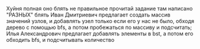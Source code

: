 Хуйня полная оно блять не правильное
прочитай задание там написано "РАЗНЫХ" блять
Иван Дмитриевич предлагает создать массив значений узлов, и добавлять узел только если его у нас не было, обходя дерево с помощью bfs, а потом пробежаться по массиву и подсчитать;
Илья Александрович предлагает добавлять элементы в bst, а потом его обходить bfs, и подсчитывать количество

